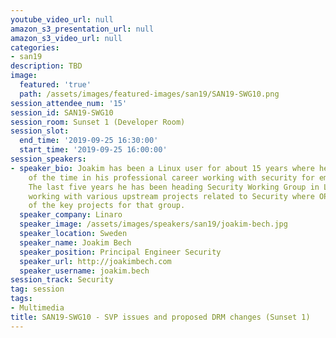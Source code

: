 ```yaml
---
youtube_video_url: null
amazon_s3_presentation_url: null
amazon_s3_video_url: null
categories:
- san19
description: TBD
image:
  featured: 'true'
  path: /assets/images/featured-images/san19/SAN19-SWG10.png
session_attendee_num: '15'
session_id: SAN19-SWG10
session_room: Sunset 1 (Developer Room)
session_slot:
  end_time: '2019-09-25 16:30:00'
  start_time: '2019-09-25 16:00:00'
session_speakers:
- speaker_bio: Joakim has been a Linux user for about 15 years where he spent most
    of the time in his professional career working with security for embedded devices.
    The last five years he has been heading Security Working Group in Linaro who are
    working with various upstream projects related to Security where OP-TEE is one
    of the key projects for that group.
  speaker_company: Linaro
  speaker_image: /assets/images/speakers/san19/joakim-bech.jpg
  speaker_location: Sweden
  speaker_name: Joakim Bech
  speaker_position: Principal Engineer Security
  speaker_url: http://joakimbech.com
  speaker_username: joakim.bech
session_track: Security
tag: session
tags:
- Multimedia
title: SAN19-SWG10 - SVP issues and proposed DRM changes (Sunset 1)
---
```

